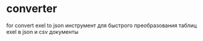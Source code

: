 # converter
for convert exel to json
инструмент для быстрого преобразования таблиц exel в json и csv документы
